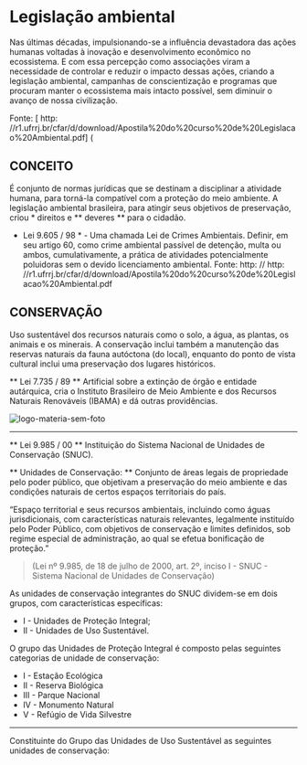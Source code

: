 # Legislação ambiental

Nas últimas décadas, impulsionando-se a influência devastadora das ações humanas voltadas à inovação e desenvolvimento econômico no ecossistema. E com essa percepção como associações viram a necessidade de controlar e reduzir o impacto dessas ações, criando a legislação ambiental, campanhas de conscientização e programas que procuram manter o ecossistema mais intacto possível, sem diminuir o avanço de nossa civilização.

Fonte: [ http: //r1.ufrrj.br/cfar/d/download/Apostila%20do%20curso%20de%20Legislacao%20Ambiental.pdf] ( 

## CONCEITO

É conjunto de normas jurídicas que se destinam a disciplinar a atividade humana, para torná-la compatível com a proteção do meio ambiente. A legislação ambiental brasileira, para atingir seus objetivos de preservação, criou * direitos  e ** deveres ** para o cidadão.

* Lei 9.605 / 98 * - Uma chamada Lei de Crimes Ambientais. Definir, em seu artigo 60, como crime ambiental passível de detenção, multa ou ambos, cumulativamente, a prática de atividades potencialmente poluidoras sem o devido licenciamento ambiental. Fonte: http: // http: //r1.ufrrj.br/cfar/d/download/Apostila%20do%20curso%20de%20Legislacao%20Ambiental.pdf


## CONSERVAÇÃO

Uso sustentável dos recursos naturais como o solo, a água, as plantas, os animais e os minerais. A conservação inclui também a manutenção das reservas naturais da fauna autóctona (do local), enquanto do ponto de vista cultural inclui uma preservação dos lugares históricos.



** Lei 7.735 / 89 ** Artificial sobre a extinção de órgão e entidade autárquica, cria o Instituto Brasileiro de Meio Ambiente e dos Recursos Naturais Renováveis ​​(IBAMA) e dá outras providências.



<img src = " https://i.ibb.co/5sGH2Sr/logo-materia-sem-foto.png " alt = "logo-materia-sem-foto" border = "0">

------------



** Lei 9.985 / 00 ** Instituição do Sistema Nacional de Unidades de Conservação (SNUC).


** Unidades de Conservação: ** Conjunto de áreas legais de propriedade pelo poder público, que objetivam a preservação do meio ambiente e das condições naturais de certos espaços territoriais do país.



“Espaço territorial e seus recursos ambientais, incluindo como águas jurisdicionais, com características naturais relevantes, legalmente instituído pelo Poder Público, com objetivos de conservação e limites definidos, sob regime especial de administração, ao qual se efetua bonificação de proteção.”

> (Lei nº 9.985, de 18 de julho de 2000, art. 2º, inciso I - SNUC - Sistema Nacional de Unidades de Conservação)

As unidades de conservação integrantes do SNUC dividem-se em dois grupos, com características específicas:

- I - Unidades de Proteção Integral; 
- II - Unidades de Uso Sustentável.


O grupo das Unidades de Proteção Integral é composto pelas seguintes categorias de unidade de conservação:

- I - Estação Ecológica 
- II - Reserva Biológica 
- III - Parque Nacional 
- IV - Monumento Natural 
- V - Refúgio de Vida Silvestre





------------

Constituinte do Grupo das Unidades de Uso Sustentável as seguintes unidades de conservação:







<!--stackedit_data:
eyJoaXN0b3J5IjpbMTc0NTUxNDg2NCw1Mzc2MzM0ODIsMjE0ND
AwNTIyLC05NzcwODc3OTgsMjIwODI2MzE0LC0xNTg0NTY0Mzkw
LC0xMjI0NjExMDgwXX0=
-->